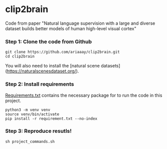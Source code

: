 # clip2brain
Code from paper "Natural language supervision with a large and diverse dataset builds better models of human high-level visual cortex"

### Step 1: Clone the code from Github
```
git clone https://github.com/ariaaay/clip2brain.git
cd clip2brain
```
You will also need to install the [natural scene datasets] (https://naturalscenesdataset.org/).

### Step 2: Install requirements
[Requirements.txt](https://github.com/ariaaay/clip2brain/blob/main/requirements.txt) contains the necessary package for to run the code in this project.
```
python3 -m venv venv
source venv/bin/activate
pip install -r requirement.txt --no-index
```

### Step 3: Reproduce resutls!
```
sh project_commands.sh
```
